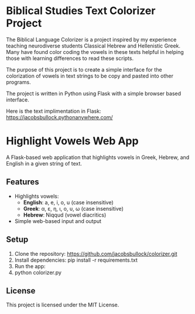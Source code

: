 # Biblical Studies Text Colorizer Project
The Biblical Language Colorizer is a project inspired by my experience teaching neurodiverse students Classical Hebrew and Hellenistic Greek. Many have found color coding the vowels in these texts helpful in helping those with learning differences to read these scripts.

The purpose of this project is to create a simple interface for the colorization of vowels in text strings to be copy and pasted into other programs.

The project is written in Python using Flask with a simple browser based interface.

Here is the text implimentation in Flask: https://jacobsbullock.pythonanywhere.com/

# Highlight Vowels Web App

A Flask-based web application that highlights vowels in Greek, Hebrew, and English in a given string of text.

## Features
- Highlights vowels:
  - **English**: a, e, i, o, u (case insensitive)
  - **Greek**: α, ε, η, ι, ο, υ, ω (case insensitive)
  - **Hebrew**: Niqqud (vowel diacritics)
- Simple web-based input and output

## Setup
1. Clone the repository:
   https://github.com/jacobsbullock/colorizer.git
3. Install dependencies:
   pip install -r requirements.txt
5. Run the app:
6. python colorizer.py

## License
This project is licensed under the MIT License.
